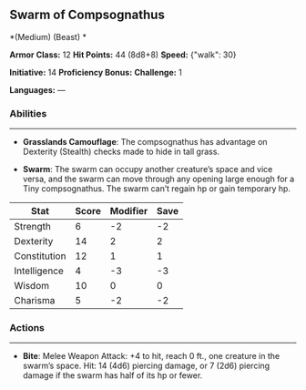 ## Swarm of Compsognathus
*(Medium) (Beast) *

**Armor Class:** 12
**Hit Points:** 44 (8d8+8)
**Speed:** {"walk": 30}

**Initiative:** 14
**Proficiency Bonus:**
**Challenge:** 1

**Languages:** —

### Abilities
 --- 
- **Grasslands Camouflage**: The compsognathus has advantage on Dexterity (Stealth) checks made to hide in tall grass.

- **Swarm**: The swarm can occupy another creature’s space and vice versa, and the swarm can move through any opening large enough for a Tiny compsognathus. The swarm can’t regain hp or gain temporary hp.



| Stat | Score | Modifier | Save |
| ---- | ---- | ---- | ---- |
| Strength | 6 | -2 | -2 |
| Dexterity | 14 | 2 | 2 |
| Constitution | 12 | 1 | 1 |
| Intelligence | 4 | -3 | -3 |
| Wisdom | 10 | 0 | 0 |
| Charisma | 5 | -2 | -2 |

### Actions
 --- 
- **Bite**: Melee Weapon Attack: +4 to hit, reach 0 ft., one creature in the swarm’s space. Hit: 14 (4d6) piercing damage, or 7 (2d6) piercing damage if the swarm has half of its hp or fewer.

